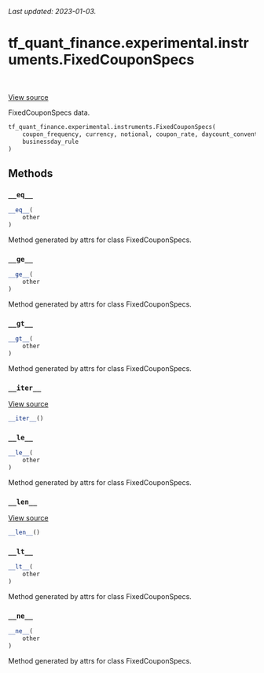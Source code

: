 <!--
This file is generated by a tool. Do not edit directly.
For open-source contributions the docs will be updated automatically.
-->

*Last updated: 2023-01-03.*

<div itemscope itemtype="http://developers.google.com/ReferenceObject">
<meta itemprop="name" content="tf_quant_finance.experimental.instruments.FixedCouponSpecs" />
<meta itemprop="path" content="Stable" />
<meta itemprop="property" content="__eq__"/>
<meta itemprop="property" content="__ge__"/>
<meta itemprop="property" content="__gt__"/>
<meta itemprop="property" content="__init__"/>
<meta itemprop="property" content="__iter__"/>
<meta itemprop="property" content="__le__"/>
<meta itemprop="property" content="__len__"/>
<meta itemprop="property" content="__lt__"/>
<meta itemprop="property" content="__ne__"/>
</div>

# tf_quant_finance.experimental.instruments.FixedCouponSpecs

<!-- Insert buttons and diff -->

<table class="tfo-notebook-buttons tfo-api" align="left">
</table>

<a target="_blank" href="https://github.com/google/tf-quant-finance/blob/master/tf_quant_finance/experimental/instruments/rates_common.py">View source</a>



FixedCouponSpecs data.

```python
tf_quant_finance.experimental.instruments.FixedCouponSpecs(
    coupon_frequency, currency, notional, coupon_rate, daycount_convention,
    businessday_rule
)
```



<!-- Placeholder for "Used in" -->


## Methods

<h3 id="__eq__"><code>__eq__</code></h3>

```python
__eq__(
    other
)
```

Method generated by attrs for class FixedCouponSpecs.


<h3 id="__ge__"><code>__ge__</code></h3>

```python
__ge__(
    other
)
```

Method generated by attrs for class FixedCouponSpecs.


<h3 id="__gt__"><code>__gt__</code></h3>

```python
__gt__(
    other
)
```

Method generated by attrs for class FixedCouponSpecs.


<h3 id="__iter__"><code>__iter__</code></h3>

<a target="_blank" href="https://github.com/google/tf-quant-finance/blob/master/tf_quant_finance/utils/dataclass.py">View source</a>

```python
__iter__()
```




<h3 id="__le__"><code>__le__</code></h3>

```python
__le__(
    other
)
```

Method generated by attrs for class FixedCouponSpecs.


<h3 id="__len__"><code>__len__</code></h3>

<a target="_blank" href="https://github.com/google/tf-quant-finance/blob/master/tf_quant_finance/utils/dataclass.py">View source</a>

```python
__len__()
```




<h3 id="__lt__"><code>__lt__</code></h3>

```python
__lt__(
    other
)
```

Method generated by attrs for class FixedCouponSpecs.


<h3 id="__ne__"><code>__ne__</code></h3>

```python
__ne__(
    other
)
```

Method generated by attrs for class FixedCouponSpecs.




